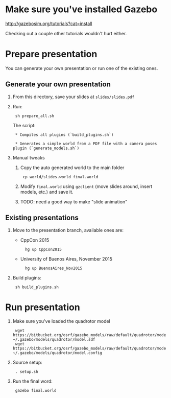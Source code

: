 # Make sure you've installed Gazebo

http://gazebosim.org/tutorials?cat=install

Checking out a couple other tutorials wouldn't hurt either.

# Prepare presentation

You can generate your own presentation or run one of the existing ones.

## Generate your own presentation

1. From this directory, save your slides at `slides/slides.pdf`

1. Run:

        sh prepare_all.sh

    The script:

        * Compiles all plugins (`build_plugins.sh`)

        * Generates a simple world from a PDF file with a camera poses plugin (`generate_models.sh`)

1. Manual tweaks

    1. Copy the auto generated world to the main folder

            cp world/slides.world final.world

    1. Modify `final.world` using `gzclient` (move slides around, insert models, etc.) and save it.

    1. TODO: need a good way to make "slide animation"

## Existing presentations

1. Move to the presentation branch, available ones are:

    * CppCon 2015

            hg up CppCon2015

    * University of Buenos Aires, November 2015

            hg up BuenosAires_Nov2015

1. Build plugins:

        sh build_plugins.sh

# Run presentation

1. Make sure you've loaded the quadrotor model

        wget https://bitbucket.org/osrf/gazebo_models/raw/default/quadrotor/model.sdf ~/.gazebo/models/quadrotor/model.sdf
        wget https://bitbucket.org/osrf/gazebo_models/raw/default/quadrotor/model.config ~/.gazebo/models/quadrotor/model.config

1. Source setup:

        . setup.sh

1. Run the final word:

        gazebo final.world

